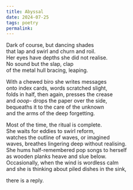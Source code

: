 ```yaml
---
title: Abyssal
date: 2024-07-25
tags: poetry
permalink:
---
```

Dark of course, but dancing shades  
that lap and swirl and churn and roil.  
Her eyes have depths she did not realise.  
No sound but the slap, clap   
of the metal hull bracing, leaping.

With a chewed biro she writes messages  
onto index cards, words scratched slight,  
folds in half, then again, presses the crease  
and *ooop*- drops the paper over the side,  
bequeaths it to the care of the unknown   
and the arms of the deep forgetting.  

Most of the time, the ritual is complete.  
She waits for eddies to swirl reform,  
watches the outline of waves, or imagined  
waves, breathes lingering deep without realising.  
She hums half-remembered pop songs to herself  
as wooden planks heave and slue below.  
Occasionally, when the wind is wordless calm   
and she is thinking about piled dishes in the sink,  

there is a reply.
